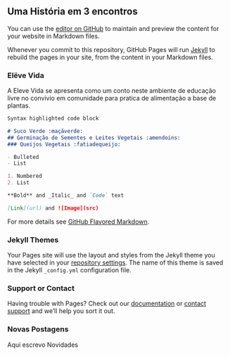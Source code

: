 ## Uma História em 3 encontros 

You can use the [editor on GitHub](https://github.com/Vinimoura/vidav.github.io/edit/master/index.md) to maintain and preview the content for your website in Markdown files.

Whenever you commit to this repository, GitHub Pages will run [Jekyll](https://jekyllrb.com/) to rebuild the pages in your site, from the content in your Markdown files.

### Elëve Vida

A Eleve Vida se apresenta como um conto neste ambiente de educação livre no convivio em comunidade para pratica de alimentação a base de plantas.

```markdown
Syntax highlighted code block

# Suco Verde :maçãverde:
## Germinação de Sementes e Leites Vegetais :amendoins:
### Queijos Vegetais :fatiadequeijo:

- Bulleted
- List

1. Numbered
2. List

**Bold** and _Italic_ and `Code` text

[Link](url) and ![Image](src)
```

For more details see [GitHub Flavored Markdown](https://guides.github.com/features/mastering-markdown/).

### Jekyll Themes

Your Pages site will use the layout and styles from the Jekyll theme you have selected in your [repository settings](https://github.com/Vinimoura/vidav.github.io/settings). The name of this theme is saved in the Jekyll `_config.yml` configuration file.

### Support or Contact

Having trouble with Pages? Check out our [documentation](https://help.github.com/categories/github-pages-basics/) or [contact support](https://github.com/contact) and we’ll help you sort it out.

### Novas Postagens

Aqui escrevo Novidades 
